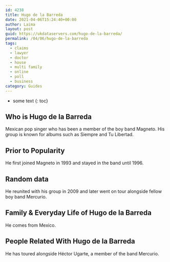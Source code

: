 ```yaml
---
id: 4238
title: Hugo de la Barreda
date: 2021-04-06T15:24:40+00:00
author: Laima
layout: post
guid: https://ukdataservers.com/hugo-de-la-barreda/
permalink: /04/06/hugo-de-la-barreda
tags:
  - claims
  - lawyer
  - doctor
  - house
  - multi family
  - online
  - poll
  - business
category: Guides
---
```


* some text
{: toc}


## Who is Hugo de la Barreda
                  
                  
                  
Mexican pop singer who has been a member of the boy band Magneto. His group is known for albums such as Siempre and Tu Libertad. 
                  
              
            
              
            
                
                
                
## Prior to Popularity
                  
                  
                  
He first joined Magneto in 1993 and stayed in the band until 1996. 
                  
              
            
              
            
                
                
                
## Random data
                  
                  
                  
He reunited with his group in 2009 and later went on tour alongside fellow boy band Mercurio. 
                  
              
            
              
            
                
                
                
## Family & Everyday Life of Hugo de la Barreda
                  
                  
                  
He comes from Mexico. 
                  
              
            
              
            
                
                
                
## People Related With Hugo de la Barreda
                  
                  
                  
He has toured alongside Héctor Ugarte, a member of the band Mercurio. 
                  
              
            
              
            
                
              
            
              
              
            
            
              
            
          
          
          